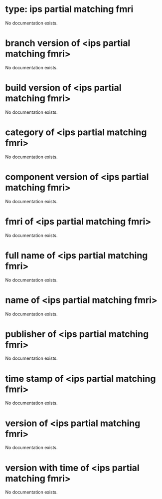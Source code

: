 # type: ips partial matching fmri

No documentation exists.

# branch version of &lt;ips partial matching fmri&gt;

No documentation exists.

# build version of &lt;ips partial matching fmri&gt;

No documentation exists.

# category of &lt;ips partial matching fmri&gt;

No documentation exists.

# component version of &lt;ips partial matching fmri&gt;

No documentation exists.

# fmri of &lt;ips partial matching fmri&gt;

No documentation exists.

# full name of &lt;ips partial matching fmri&gt;

No documentation exists.

# name of &lt;ips partial matching fmri&gt;

No documentation exists.

# publisher of &lt;ips partial matching fmri&gt;

No documentation exists.

# time stamp of &lt;ips partial matching fmri&gt;

No documentation exists.

# version of &lt;ips partial matching fmri&gt;

No documentation exists.

# version with time of &lt;ips partial matching fmri&gt;

No documentation exists.
